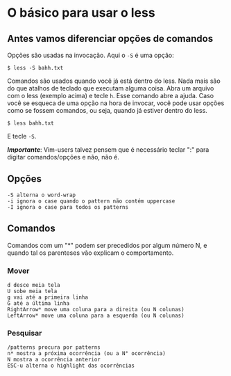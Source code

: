 # O básico para usar o less

## Antes vamos diferenciar opções de comandos
Opções são usadas na invocação. Aqui o ```-S``` é uma opção:

	$ less -S bahh.txt
	
Comandos são usados quando você já está dentro do less. Nada mais são do que atalhos de teclado que executam alguma coisa. Abra um arquivo com o less (exemplo acima) e tecle ```h```. Esse comando abre a ajuda.
Caso você se esqueca de uma opção na hora de invocar, você pode usar opções como se fossem comandos, ou seja, quando já estiver dentro do less.

	$ less bahh.txt

E tecle ```-S```.

***Importante***: Vim-users talvez pensem que é necessário teclar ":" para digitar comandos/opções e não, não é.

## Opções

	-S alterna o word-wrap
	-i ignora o case quando o pattern não contém uppercase
	-I ignora o case para todos os patterns

## Comandos

Comandos com um "*" podem ser precedidos por algum número N, e quando tal os parenteses vão explicam o comportamento.

### Mover

	d desce meia tela
	U sobe meia tela
	g vai até a primeira linha
	G até a última linha
	RightArrow* move uma coluna para a direita (ou N colunas)
	LeftArrow* move uma coluna para a esquerda (ou N colunas)

### Pesquisar

	/patterns procura por patterns
	n* mostra a próxima ocorrência (ou a N° ocorrência)
	N mostra a ocorrência anterior
	ESC-u alterna o highlight das ocorrências


